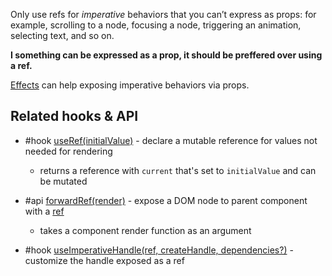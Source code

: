 Only use refs for _imperative_ behaviors that you can’t express as props: for example, scrolling to a node, focusing a node, triggering an animation, selecting text, and so on.

**I something can be expressed as a prop, it should be preffered over using a ref.**

[Effects](Effects.md) can help exposing imperative behaviors via props.

## Related hooks & API

- #hook [useRef(initialValue)](https://beta.reactjs.org/reference/react/useRef) - declare a mutable reference for values not needed for rendering
	- returns a reference with `current` that's set to `initialValue` and can be mutated

- #api [forwardRef(render)](https://beta.reactjs.org/reference/react/forwardRef) - expose a DOM node to parent component with a [ref](Refs.md)
	- takes a component render function as an argument
- #hook [useImperativeHandle(ref, createHandle, dependencies?)](https://beta.reactjs.org/reference/react/useImperativeHandle) - customize the handle exposed as a ref